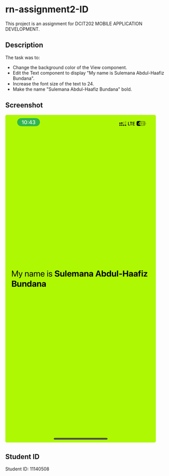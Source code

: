 # rn-assignment2-ID

This project is an assignment for DCIT202 MOBILE APPLICATION DEVELOPMENT.

## Description

The task was to:
- Change the background color of the View component.
- Edit the Text component to display "My name is Sulemana Abdul-Haafiz Bundana".
- Increase the font size of the text to 24.
- Make the name "Sulemana Abdul-Haafiz Bundana" bold.

## Screenshot
![App Screenshot](assets/EXPOSCREEN.jpg)

## Student ID

Student ID: 11140508
